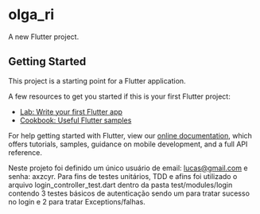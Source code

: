 # olga_ri

A new Flutter project.

## Getting Started

This project is a starting point for a Flutter application.

A few resources to get you started if this is your first Flutter project:

- [Lab: Write your first Flutter app](https://flutter.dev/docs/get-started/codelab)
- [Cookbook: Useful Flutter samples](https://flutter.dev/docs/cookbook)

For help getting started with Flutter, view our
[online documentation](https://flutter.dev/docs), which offers tutorials,
samples, guidance on mobile development, and a full API reference.

Neste projeto foi definido um único usuário de email: lucas@gmail.com e senha: axzcyr.
Para fins de testes unitários, TDD e afins foi utilizado o arquivo login_controller_test.dart dentro da pasta test/modules/login
contendo 3 testes básicos de autenticação sendo um para tratar sucesso no login e 2 para tratar Exceptions/falhas.

